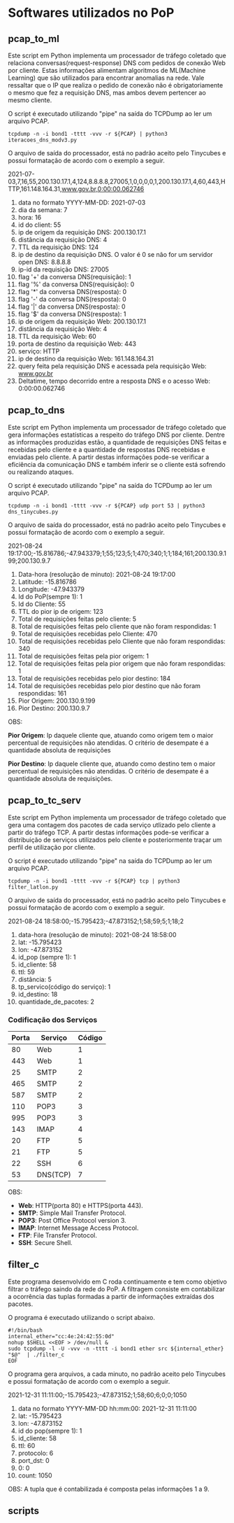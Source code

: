 # Softwares utilizados no PoP

## pcap_to_ml
Este script em Python implementa um processador de tráfego coletado que relaciona conversas(request-response) DNS com pedidos de conexão Web por cliente. Estas informações alimentam algoritmos de ML(Machine Learning) que são utilizados para encontrar anomalias na rede. Vale ressaltar que o IP que realiza o pedido de conexão não é obrigatoriamente o mesmo que fez a requisição DNS, mas ambos devem pertencer ao mesmo cliente.

O script é executado utilizando "pipe" na saída do TCPDump ao ler um arquivo PCAP.

```Shell
tcpdump -n -i bond1 -tttt -vvv -r ${PCAP} | python3 iteracoes_dns_modv3.py
```

O arquivo de saída do processador, está no padrão aceito pelo Tinycubes e possui formatação de acordo com o exemplo a seguir.

2021-07-03,7,16,55,200.130.17.1,4,124,8.8.8.8,27005,1,0,0,0,0,1,200.130.17.1,4,60,443,HTTP,161.148.164.31,www.gov.br,0:00:00.062746

1) data no formato YYYY-MM-DD: 2021-07-03
2) dia da semana: 7
3) hora: 16
4) id do client: 55
5) ip de origem da requisição DNS: 200.130.17.1
6) distância da requisição DNS: 4
7) TTL da requisição DNS: 124
8) ip de destino da requisição DNS. O valor é 0 se não for um servidor open DNS: 8.8.8.8
9) ip-id da requisição DNS: 27005
10) flag '+' da conversa DNS(requisição): 1
11) flag '%' da conversa DNS(requisição): 0
12) flag '*' da conversa DNS(resposta): 0
13) flag '-' da conversa DNS(resposta): 0
14) flag '|' da conversa DNS(resposta): 0
15) flag '$' da conversa DNS(resposta): 1
16) ip de origem da requisição Web: 200.130.17.1
17) distância da requisição Web: 4
18) TTL da requisição Web: 60
19) porta de destino da requisição Web: 443
20) serviço: HTTP
21) ip de destino da requisição Web: 161.148.164.31
22) query feita pela requisição DNS e acessada pela requisição Web: www.gov.br
23) Deltatime, tempo decorrido entre a resposta DNS e o acesso Web: 0:00:00.062746

## pcap_to_dns
Este script em Python implementa um processador de tráfego coletado que gera informações estatísticas a respeito do tráfego DNS por cliente. Dentre as informações produzidas estão, a quantidade de requisições DNS feitas e recebidas pelo cliente e a quantidade de respostas DNS recebidas e enviadas pelo cliente. A partir destas informações pode-se verificar a eficiência da comunicação DNS e também inferir se o cliente está sofrendo ou realizando ataques.

O script é executado utilizando "pipe" na saída do TCPDump ao ler um arquivo PCAP.

```Shell
tcpdump -n -i bond1 -tttt -vvv -r ${PCAP} udp port 53 | python3 dns_tinycubes.py
```

O arquivo de saída do processador, está no padrão aceito pelo Tinycubes e possui formatação de acordo com o exemplo a seguir.

2021-08-24 19:17:00;-15.816786;-47.943379;1;55;123;5;1;470;340;1;1;184;161;200.130.9.199;200.130.9.7

1) Data-hora (resolução de minuto): 2021-08-24 19:17:00
2) Latitude: -15.816786
3) Longitude: -47.943379
4) Id do PoP(sempre 1): 1
5) Id do Cliente: 55
6) TTL do pior ip de origem: 123
7) Total de requisições feitas pelo cliente: 5
8) Total de requisições feitas pelo cliente que não foram respondidas: 1
9) Total de requisições recebidas pelo Cliente: 470
10) Total de requisições recebidas pelo Cliente que não foram respondidas: 340
11) Total de requisições feitas pela pior origem: 1
12) Total de requisições feitas pela pior origem que não foram respondidas: 1
13) Total de requisições recebidas pelo pior destino: 184
14) Total de requisições recebidas pelo pior destino que não foram respondidas: 161
15) Pior Origem: 200.130.9.199
16) Pior Destino: 200.130.9.7

OBS:

**Pior Origem**: Ip daquele cliente que, atuando como origem tem o maior percentual de requisições não atendidas. O critério de desempate é a quantidade absoluta de requisições

**Pior Destino**: Ip daquele cliente que, atuando como destino tem o maior percentual de requisições não atendidas. O critério de desempate é a quantidade absoluta de requisições.
## pcap_to_tc_serv
Este script em Python implementa um processador de tráfego coletado que gera uma contagem dos pacotes de cada serviço utlizado pelo cliente a partir do tráfego TCP. A partir destas informações pode-se verificar a distribuição de serviços utilizados pelo cliente e posteriormente traçar um perfil de utilização por cliente.

O script é executado utilizando "pipe" na saída do TCPDump ao ler um arquivo PCAP.

```Shell
tcpdump -n -i bond1 -tttt -vvv -r ${PCAP} tcp | python3 filter_latlon.py
```

O arquivo de saída do processador, está no padrão aceito pelo Tinycubes e possui formatação de acordo com o exemplo a seguir.

2021-08-24 18:58:00;-15.795423;-47.873152;1;58;59;5;1;18;2

1) data-hora (resolução de minuto): 2021-08-24 18:58:00
2) lat: -15.795423
3) lon: -47.873152
4) id_pop (sempre 1): 1
5) id_cliente: 58
6) ttl: 59
7) distância: 5
8) tp_servico(código do serviço): 1
9) id_destino: 18
10) quantidade_de_pacotes: 2

### Codificação dos Serviços
| Porta | Serviço | Código |
|-------|---------|--------|
|  80   |   Web   |    1   |
|  443  |   Web   |    1   |
|  25   |   SMTP  |    2   |
|  465  |   SMTP  |    2   |
|  587  |   SMTP  |    2   |
|  110  |   POP3  |    3   |
|  995  |   POP3  |    3   |
|  143  |   IMAP  |    4   |
|  20   |   FTP   |    5   |
|  21   |   FTP   |    5   |
|  22   |   SSH   |    6   |
|  53   |DNS(TCP) |    7   |

OBS:
- **Web**: HTTP(porta 80) e HTTPS(porta 443).
- **SMTP**: Simple Mail Transfer Protocol.
- **POP3**: Post Office Protocol version 3.
- **IMAP**: Internet Message Access Protocol.
- **FTP**: File Transfer Protocol.
- **SSH**: Secure Shell.
## filter_c
Este programa desenvolvido em C roda continuamente e tem como objetivo filtrar o tráfego saindo da rede do PoP. A filtragem consiste em contabilizar a ocorrência das tuplas formadas a partir de informações extraídas dos pacotes.

O programa é executado utilizando o script abaixo.

```Shell
#!/bin/bash
internal_ether="cc:4e:24:42:55:0d"
nohup $SHELL <<EOF > /dev/null &
sudo tcpdump -l -U -vvv -n -tttt -i bond1 ether src ${internal_ether}  "$@"  | ./filter_c
EOF
```

O programa gera arquivos, a cada minuto, no padrão aceito pelo Tinycubes e possui formatação de acordo com o exemplo a seguir.

2021-12-31 11:11:00;-15.795423;-47.873152;1;58;60;6;0;0;1050

1) data no formato YYYY-MM-DD hh:mm:00: 2021-12-31 11:11:00
2) lat: -15.795423
3) lon: -47.873152
4) id do pop(sempre 1): 1
5) id_cliente: 58
6) ttl: 60
7) protocolo: 6
8) port_dst: 0
9) 0: 0
10) count: 1050

OBS: A tupla que é contabilizada é composta pelas informações 1 a 9.
## scripts
